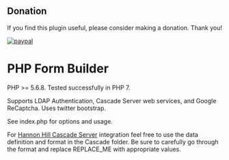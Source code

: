 ## Donation
If you find this plugin useful, please consider making a donation. Thank you!

[![paypal](https://www.paypalobjects.com/en_US/i/btn/btn_donateCC_LG.gif)](https://www.paypal.com/cgi-bin/webscr?cmd=_s-xclick&hosted_button_id=HQFGGDAGHHM22)

# PHP Form Builder

PHP >= 5.6.8. Tested successfully in PHP 7.

Supports LDAP Authentication, Cascade Server web services, and Google ReCaptcha. Uses twitter bootstrap.

See index.php for options and usage.

For [Hannon Hill Cascade Server](http://www.hannonhill.com) integration feel free to use the data definition and format in the Cascade folder. Be sure to carefully go through the format and replace REPLACE_ME with appropriate values.
